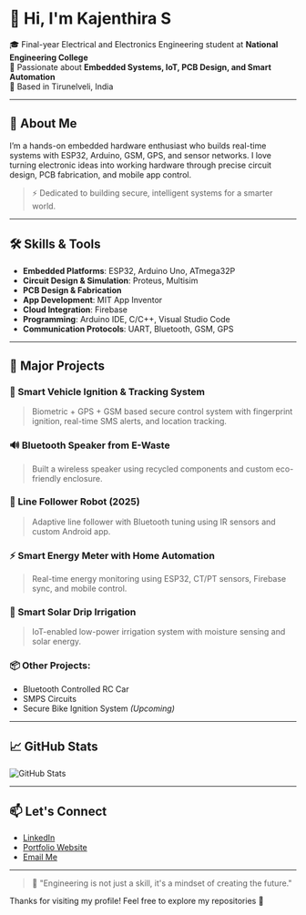 # 👋 Hi, I'm Kajenthira S

🎓 Final-year Electrical and Electronics Engineering student at **National Engineering College**  
🔧 Passionate about **Embedded Systems, IoT, PCB Design, and Smart Automation**  
📍 Based in Tirunelveli, India

---

## 🚀 About Me
I’m a hands-on embedded hardware enthusiast who builds real-time systems with ESP32, Arduino, GSM, GPS, and sensor networks. I love turning electronic ideas into working hardware through precise circuit design, PCB fabrication, and mobile app control.

> ⚡ Dedicated to building secure, intelligent systems for a smarter world.

---

## 🛠️ Skills & Tools
- **Embedded Platforms**: ESP32, Arduino Uno, ATmega32P
- **Circuit Design & Simulation**: Proteus, Multisim
- **PCB Design & Fabrication**
- **App Development**: MIT App Inventor
- **Cloud Integration**: Firebase
- **Programming**: Arduino IDE, C/C++, Visual Studio Code
- **Communication Protocols**: UART, Bluetooth, GSM, GPS

---

## 🔬 Major Projects
### 🔐 Smart Vehicle Ignition & Tracking System
> Biometric + GPS + GSM based secure control system with fingerprint ignition, real-time SMS alerts, and location tracking.

### 🔊 Bluetooth Speaker from E-Waste
> Built a wireless speaker using recycled components and custom eco-friendly enclosure.

### 🤖 Line Follower Robot (2025)
> Adaptive line follower with Bluetooth tuning using IR sensors and custom Android app.

### ⚡ Smart Energy Meter with Home Automation
> Real-time energy monitoring using ESP32, CT/PT sensors, Firebase sync, and mobile control.

### 🌿 Smart Solar Drip Irrigation
> IoT-enabled low-power irrigation system with moisture sensing and solar energy.

### 📦 Other Projects:
- Bluetooth Controlled RC Car
- SMPS Circuits
- Secure Bike Ignition System *(Upcoming)*

---

## 📈 GitHub Stats
![GitHub Stats](https://github-readme-stats.vercel.app/api?username=kajenthira-s&show_icons=true&theme=radical)

---

## 📫 Let's Connect
- [LinkedIn](https://www.linkedin.com) 
- [Portfolio Website](https://kajenthira-s.github.io)
- [Email Me](mailto:kajenthiras11@gmail.com)

---

> 🧠 "Engineering is not just a skill, it's a mindset of creating the future."

Thanks for visiting my profile! Feel free to explore my repositories 🚀
